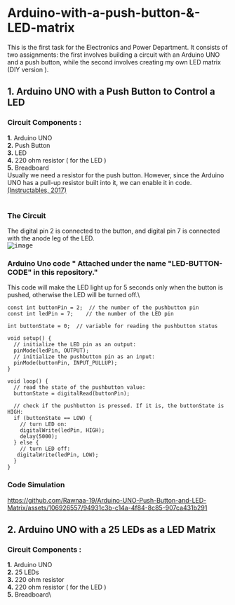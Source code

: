 # Arduino-with-a-push-button-&-LED-matrix
This is the first task for the Electronics and Power Department. It consists of two assignments: the first involves building a circuit with an Arduino UNO and a push button, while the second involves creating my own LED matrix (DIY version ).
## 1. Arduino UNO with a Push Button to Control a LED

### **Circuit Components :** 
  **1.**  Arduino UNO\
  **2.**  Push Button\
  **3.**  LED\
  **4.**  220 ohm resistor ( for the LED )\
  **5.**  Breadboard\
Usually we need a resistor for the push button. However, since the Arduino UNO has a pull-up resistor built into it, we can enable it in code. [(Instructables, 2017)](https://www.instructables.com/Arduino-Button-with-no-resistor/)\
<br />
### **The Circuit**
  The digital pin 2 is connected to the button, and digital pin 7 is connected with the anode leg of the LED.\
<kbd>![image](https://github.com/Rawnaa-19/Arduino-UNO-Push-Button-and-LED-Matrix/assets/106926557/de2084d7-a646-422b-bd7e-2d96ee28ac43)</kbd>

### **Arduino Uno code** " Attached under the name "LED-BUTTON-CODE" in this repository." 
  This code will make the LED light up for 5 seconds only when the button is pushed, otherwise the LED will be turned off.\
```
const int buttonPin = 2;  // the number of the pushbutton pin
const int ledPin = 7;    // the number of the LED pin

int buttonState = 0;  // variable for reading the pushbutton status

void setup() {
  // initialize the LED pin as an output:
  pinMode(ledPin, OUTPUT);
  // initialize the pushbutton pin as an input:
  pinMode(buttonPin, INPUT_PULLUP);
}

void loop() {
  // read the state of the pushbutton value:
  buttonState = digitalRead(buttonPin);

  // check if the pushbutton is pressed. If it is, the buttonState is HIGH:
  if (buttonState == LOW) {
    // turn LED on:
    digitalWrite(ledPin, HIGH);
    delay(5000);
  } else {
    // turn LED off:
   digitalWrite(ledPin, LOW);
  }
}
```
### **Code Simulation**


https://github.com/Rawnaa-19/Arduino-UNO-Push-Button-and-LED-Matrix/assets/106926557/94931c3b-c14a-4f84-8c85-907ca431b291


## 2. Arduino UNO with a 25 LEDs as a LED Matrix

### **Circuit Components :** 
  **1.**  Arduino UNO\
  **2.**  25 LEDs\
  **3.**  220 ohm resistor\
  **4.**  220 ohm resistor ( for the LED )\
  **5.**  Breadboard\




